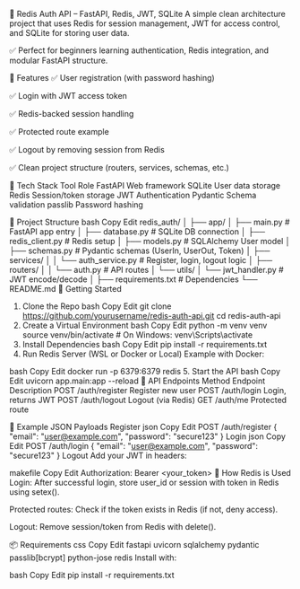 📘 Redis Auth API – FastAPI, Redis, JWT, SQLite
A simple clean architecture project that uses Redis for session management, JWT for access control, and SQLite for storing user data.

✅ Perfect for beginners learning authentication, Redis integration, and modular FastAPI structure.

📌 Features
✅ User registration (with password hashing)

✅ Login with JWT access token

✅ Redis-backed session handling

✅ Protected route example

✅ Logout by removing session from Redis

✅ Clean project structure (routers, services, schemas, etc.)

🧱 Tech Stack
Tool	Role
FastAPI	Web framework
SQLite	User data storage
Redis	Session/token storage
JWT	Authentication
Pydantic	Schema validation
passlib	Password hashing

📂 Project Structure
bash
Copy
Edit
redis_auth/
│
├── app/
│   ├── main.py              # FastAPI app entry
│   ├── database.py          # SQLite DB connection
│   ├── redis_client.py      # Redis setup
│   ├── models.py            # SQLAlchemy User model
│   ├── schemas.py           # Pydantic schemas (UserIn, UserOut, Token)
│   ├── services/
│   │   └── auth_service.py  # Register, login, logout logic
│   ├── routers/
│   │   └── auth.py          # API routes
│   └── utils/
│       └── jwt_handler.py   # JWT encode/decode
│
├── requirements.txt         # Dependencies
└── README.md
🚀 Getting Started
1. Clone the Repo
bash
Copy
Edit
git clone https://github.com/yourusername/redis-auth-api.git
cd redis-auth-api
2. Create a Virtual Environment
bash
Copy
Edit
python -m venv venv
source venv/bin/activate  # On Windows: venv\Scripts\activate
3. Install Dependencies
bash
Copy
Edit
pip install -r requirements.txt
4. Run Redis Server (WSL or Docker or Local)
Example with Docker:

bash
Copy
Edit
docker run -p 6379:6379 redis
5. Start the API
bash
Copy
Edit
uvicorn app.main:app --reload
🔐 API Endpoints
Method	Endpoint	Description
POST	/auth/register	Register new user
POST	/auth/login	Login, returns JWT
POST	/auth/logout	Logout (via Redis)
GET	/auth/me	Protected route

🧪 Example JSON Payloads
Register
json
Copy
Edit
POST /auth/register
{
  "email": "user@example.com",
  "password": "secure123"
}
Login
json
Copy
Edit
POST /auth/login
{
  "email": "user@example.com",
  "password": "secure123"
}
Logout
Add your JWT in headers:

makefile
Copy
Edit
Authorization: Bearer <your_token>
🧠 How Redis is Used
Login: After successful login, store user_id or session with token in Redis using setex().

Protected routes: Check if the token exists in Redis (if not, deny access).

Logout: Remove session/token from Redis with delete().

📦 Requirements
css
Copy
Edit
fastapi
uvicorn
sqlalchemy
pydantic
passlib[bcrypt]
python-jose
redis
Install with:

bash
Copy
Edit
pip install -r requirements.txt
